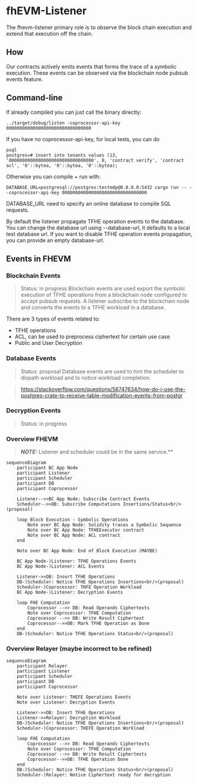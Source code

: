 # fhEVM-Listener

The fhevm-listener primary role is to observe the block chain execution and extend that execution off the chain.

## How

Our contracts actively emits events that forms the trace of a symbolic execution. These events can be observed via the blockchain node pubsub events feature.

## Command-line

If already compiled you can just call the binary directly:
```
../target/debug/listen -coprocessor-api-key 00000000000000000000000000000000
```

If you have no coprocessor-api-key, for local tests, you can do
```
psql
postgres=# insert into tenants values (13, '00000000000000000000000000000000', 0, 'contract verify', 'contract acl', '0'::bytea, '0'::bytea, '0'::bytea);
```

Otherwise you can compile + run with:

```
DATABASE_URL=postgresql://postgres:testmdp@0.0.0.0:5432 cargo run -- --coprocessor-api-key 00000000000000000000000000000000
```

DATABASE_URL need to specify an online database to compile SQL requests.

By default the listener propagate TFHE operation events to the database.
You can change the database url using --database-url, it defaults to a local test database url.
If you want to disable TFHE operation events propagation, you can provide an empty database-url.

## Events in FHEVM

### Blockchain Events
> Status: in progress
Blockchain events are used export the symbolic execution of TFHE operations from a blockchain node configured to accept pubsub requests.
A listener subscribe to the blockchain node and converts the events to a TFHE workload in a database.

There are 3 types of events related to:
- TFHE operations
- ACL, can be used to preprocess ciphertext for certain use case
- Public and User Decryption

### Database Events
> Status: proposal
Database events are used to hint the scheduler to dispath workload and to notice workload completion.

> https://stackoverflow.com/questions/56747634/how-do-i-use-the-postgres-crate-to-receive-table-modification-events-from-postgr

### Decryption Events
> Status: in progress

### Overview FHEVM
> **_NOTE:_**  Listener and scheduler could be in the same service.**
```mermaid
sequenceDiagram
    participant BC App Node
    participant Listener
    participant Scheduler
    participant DB
    participant Coprocessor

    Listener-->>BC App Node: Subscribe Contract Events
    Scheduler-->>DB: Subscribe Computations Insertions/Status<br/>(proposal)

    loop Block Execution - Symbolic Operations
        Note over BC App Node: Solidity traces a Symbolic Sequence
        Note over BC App Node: TFHEExecutor contract
        Note over BC App Node: ACL contract
    end

    Note over BC App Node: End of Block Execution (MAYBE)

    BC App Node-)Listener: TFHE Operations Events
    BC App Node-)Listener: ACL Events

    Listener->>DB: Insert TFHE Operations
    DB-)Scheduler: Notice TFHE Operations Insertions<br/>(proposal)
    Scheduler-)Coprocessor: THFE Operation Workload
    BC App Node-)Listener: Decryption Events

    loop FHE Computation
        Coprocessor -->> DB: Read Operands Ciphertexts
        Note over Coprocessor: TFHE Computation
        Coprocessor -->> DB: Write Result Ciphertext
        Coprocessor-->>DB: Mark TFHE Operation as Done
    end
    DB-)Scheduler: Notice TFHE Operations Status<br/>(proposal)
```

### Overview Relayer (maybe incorrect to be refined)

```mermaid
sequenceDiagram
    participant Relayer
    participant Listener
    participant Scheduler
    participant DB
    participant Coprocessor

    Note over Listener: THEFE Operations Events
    Note over Listener: Decryption Events

    Listener->>DB: Insert TFHE Operations
    Listener->>Relayer: Decryption Workload
    DB-)Scheduler: Notice TFHE Operations Insertions<br/>(proposal)
    Scheduler-)Coprocessor: THEFE Operation Workload

    loop FHE Computation
        Coprocessor -->> DB: Read Operands Ciphertexts
        Note over Coprocessor: TFHE Computation
        Coprocessor -->> DB: Write Result Ciphertexts
        Coprocessor-->>DB: TFHE Operation Done
    end
    DB-)Scheduler: Notice TFHE Operations Status<br/>(proposal)
    Scheduler-)Relayer: Notice Ciphertext ready for decryption
```

